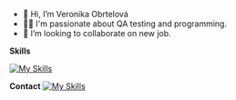 - 👋 Hi, I’m Veronika Obrtelová
- 👩‍💻 I'm passionate about QA testing and programming.
- 💞️ I’m looking to collaborate on new job.

**Skills**

[![My Skills](https://skillicons.dev/icons?i=java,kotlin,nodejs,figma&theme=light)](https://skillicons.dev)

**Contact**
[![My Skills](https://skillicons.dev/icons?i=linkedln)](https://skillicons.dev)
